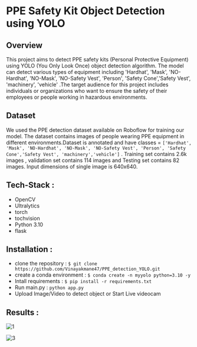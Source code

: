 # PPE Safety Kit Object Detection using YOLO


## Overview
This project aims to detect PPE safety kits (Personal Protective Equipment) using YOLO (You Only Look Once) object detection algorithm. The model can detect various types of  equipment including 'Hardhat', 'Mask', 'NO-Hardhat', 'NO-Mask', 'NO-Safety Vest', 'Person', 'Safety Cone','Safety Vest', 'machinery', 'vehicle' .The target audience for this project includes individuals or organizations who want to ensure the safety of their employees or people working in hazardous environments.


## Dataset
We used the PPE detection dataset available on Roboflow for training our model. The dataset contains images of people wearing PPE equipment in different environments.Dataset is annotated and have classes = `['Hardhat', 'Mask', 'NO-Hardhat', 'NO-Mask', 'NO-Safety Vest', 'Person', 'Safety Cone','Safety Vest', 'machinery','vehicle']` . Training set contains 2.6k images , validation set contains 114 images and Testing set contains 82 images. Input dimensions of single image is 640x640. 

## Tech-Stack  : 

- OpenCV 
- Ultralytics 
- torch 
- tochvision 
- Python 3.10
- flask


## Installation : 

- clone the repository : `$ git clone https://github.com/Vinayakmane47/PPE_detection_YOLO.git`
- create a conda environment : `$ conda create -n myyolo python=3.10 -y`
- Intall requirements : `$ pip install -r requirements.txt`
- Run main.py : `python app.py`
- Upload Image/Video to detect object or Start Live videocam 


## Results : 

![1](https://user-images.githubusercontent.com/103372852/233774695-ad3b800b-5d8e-4583-a395-e70ac86f2dda.PNG)

![3](https://user-images.githubusercontent.com/103372852/233774758-180186a2-8267-495b-8c04-0d43778299d2.PNG)




